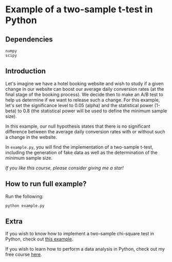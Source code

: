 # Example of a two-sample t-test in Python

## Dependencies

```
numpy
scipy
```

## Introduction

Let's imagine we have a hotel booking website and wish to study if a given change in our website can boost our average daily conversion rates (at the final stage of the booking process). We decide then to make an A/B test to help us determine if we want to release such a change. For this example, let's set the significance level to 0.05 (alpha) and the statistical power (1-beta) to 0.8 (the statistical power will be used to define the minimum sample size).

In this example, our null hypothesis states that there is no significant difference between the average daily conversion rates with or without such a change in the website.

In ```example.py```, you will find the implementation of a two-sample t-test, including the generation of fake data as well as the determination of the minimum sample size.

*If you like this course, please consider giving me a star!*

## How to run full example?

Run the following:

```
python example.py
```

## Extra

If you wish to know how to implement a two-sample chi-square test in Python, check out [this example](https://github.com/jbossios/two-sample-chi-square-test-in-python).

If you wish to learn how to perform a data analysis in Python, check out my free course [here](https://github.com/jbossios/python-tutorial).